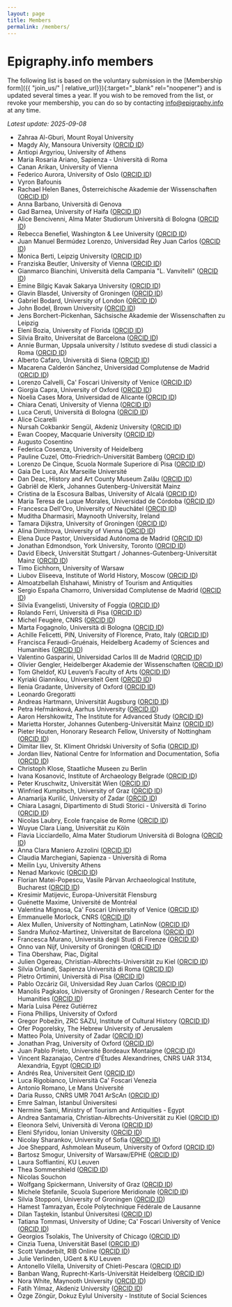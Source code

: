 ```yaml
---
layout: page
title: Members
permalink: /members/
---
```


# Epigraphy.info members

The following list is based on the voluntary submission in the [Membership form]({{ "join_us/" | relative_url}}){:target="_blank" rel="noopener"} and is updated several times a year. If you wish to be removed from the list, or revoke your membership, you can do so by contacting <a href = "mailto: info@epigraphy.info">info@epigraphy.info</a> at any time.

*Latest update: 2025-09-08*

* Zahraa Al-Gburi, Mount Royal University 
* Magdy Aly, Mansoura University (<a href="https://orcid.org/0000-0002-0937-6552" target="blank">ORCID ID</a>)
* Antiopi Argyriou, University of Athens
* Maria Rosaria Ariano, Sapienza - Università di Roma
* Canan Arikan, University of Vienna
* Federico Aurora, University of Oslo (<a href="https://orcid.org/0000-0002-5048-2322" target="blank">ORCID ID</a>)
* Vyron Bafounis
* Rachael Helen Banes, Österreichische Akademie der Wissenschaften (<a href="https://orcid.org/0000-0002-7771-3012" target="blank">ORCID ID</a>)
* Anna Barbano, Università di Genova
* Gad Barnea, University of Haifa (<a href="https://orcid.org/0000-0001-5144-5761" target="blank">ORCID ID</a>)
* Alice Bencivenni, Alma Mater Studiorum Università di Bologna (<a href="https://orcid.org/0000-0001-5778-8677" target="blank">ORCID ID</a>)
* Rebecca Benefiel, Washington & Lee University (<a href="https://orcid.org/0000-0002-3312-1517" target="blank">ORCID ID</a>)
* Juan Manuel Bermúdez Lorenzo, Universidad Rey Juan Carlos (<a href="https://orcid.org/0000-0002-7291-1079" target="blank">ORCID ID</a>)
* Monica Berti, Leipzig University (<a href="https://orcid.org/0000-0003-2779-4229" target="blank">ORCID ID</a>)
* Franziska Beutler, University of Vienna (<a href="https://orcid.org/0009-0006-8853-9896" target="blank">ORCID ID</a>)
* Gianmarco Bianchini, Università della Campania "L. Vanvitelli" (<a href="https://orcid.org/0000-0002-2190-6819" target="blank">ORCID ID</a>)
* Emine Bilgiç Kavak Sakarya University (<a href="https://orcid.org/0000-0002-7736-4019" target="blank">ORCID ID</a>)
* Glavin Blasdel, University of Groningen (<a href="https://orcid.org/0009-0000-4780-5795" target="blank">ORCID ID</a>)
* Gabriel Bodard, University of London (<a href="http://orcid.org/0000-0002-8566-6666" target="blank">ORCID ID</a>)
* John Bodel, Brown University (<a href="https://orcid.org/0000000318206368" target="blank">ORCID ID</a>)
* Jens Borchert-Pickenhan, Sächsische Akademie der Wissenschaften zu Leipzig
* Eleni Bozia, University of Florida (<a href="https://orcid.org/0000-0002-6210-461X" target="blank">ORCID ID</a>)
* Silvia Braito, Universitat de Barcelona (<a href="https://orcid.org/0000-0002-9311-2719" target="blank">ORCID ID</a>)
* Annie Burman, Uppsala university / Istituto svedese di studi classici a Roma (<a href="https://orcid.org/0000-0003-2876-729X" target="blank">ORCID ID</a>)
* Alberto Cafaro, Università di Siena (<a href="https://orcid.org/0000-0003-2517-3146" target="blank">ORCID ID</a>)
* Macarena Calderón Sánchez, Universidad Complutense de Madrid (<a href="https://orcid.org/0000-0003-0764-3378" target="blank">ORCID ID</a>)
* Lorenzo Calvelli, Ca' Foscari University of Venice (<a href="https://orcid.org/0000-0002-0920-9156" target="blank">ORCID ID</a>)
* Giorgia Capra, University of Oxford (<a href="https://orcid.org/0000-0003-1030-5679" target="blank">ORCID ID</a>)
* Noelia Cases Mora, Universidad de Alicante (<a href="https://orcid.org/0000-0001-7991-083X" target="blank">ORCID ID</a>)
* Chiara Cenati, University of Vienna (<a href="https://orcid.org/0000-0003-4962-9611" target="blank">ORCID ID</a>)
* Luca Ceruti, Università di Bologna (<a href="https://orcid.org/0009-0002-5234-8992" target="blank">ORCID ID</a>)
* Alice Cicarelli
* Nursah Cokbankir Sengül, Akdeniz University (<a href="https://orcid.org/0000-0002-5451-6198" target="blank">ORCID ID</a>)
* Ewan Coopey, Macquarie University (<a href="https://orcid.org/0000-0001-8633-6418" target="blank">ORCID ID</a>)
* Augusto Cosentino
* Federica Cosenza, University of Heidelberg
* Pauline Cuzel, Otto-Friedrich-Universität Bamberg (<a href="https://orcid.org/0000-0003-4945-4698" target="blank">ORCID ID</a>)
* Lorenzo De Cinque, Scuola Normale Superiore di Pisa (<a href="https://orcid.org/0009-0007-9631-5769" target="blank">ORCID ID</a>)
* Gaia De Luca, Aix Marseille Université
* Dan Deac, History and Art County Museum Zalău (<a href="https://orcid.org/0000-0003-4711-8623" target="blank">ORCID ID</a>)
* Gabriël de Klerk, Johannes Gutenberg-Universität Mainz
* Cristina de la Escosura Balbas, University of Alcalá (<a href="https://orcid.org/0000-0003-1769-657X" target="blank">ORCID ID</a>)
* Maria Teresa de Luque Morales, Universidad de Córdoba (<a href="https://orcid.org/0000-0002-6942-945X" target="blank">ORCID ID</a>)
* Francesca Dell'Oro, University of Neuchâtel (<a href="https://orcid.org/0000-0002-8343-356X" target="blank">ORCID ID</a>)
* Muditha Dharmasiri, Maynooth University, Ireland
* Tamara Dijkstra, University of Groningen (<a href="https://orcid.org/0000-0001-5988-8751" target="blank">ORCID ID</a>)
* Alina Dimitrova, University of Vienna (<a href="https://orcid.org/0000-0002-8563-6483" target="blank">ORCID ID</a>)
* Elena Duce Pastor, Universidad Autónoma de Madrid (<a href="https://orcid.org/0000-0003-0604-2300" target="blank">ORCID ID</a>)
* Jonathan Edmondson, York University, Toronto (<a href="https://orcid.org/0000-0003-1301-173X" target="blank">ORCID ID</a>)
* David Eibeck, Universität Stuttgart / Johannes-Gutenberg-Universität Mainz (<a href="https://orcid.org/0009-0008-1641-6568" target="blank">ORCID ID</a>)
* Timo Eichhorn, University of Warsaw
* Liubov Eliseeva, Institute of World History, Moscow (<a href="https://orcid.org/0000-0001-5448-6788" target="blank">ORCID ID</a>)
* Almoatzbellah Elshahawi, Ministry of Tourism and Antiquities
* Sergio España Chamorro, Universidad Complutense de Madrid (<a href="https://orcid.org/0000-0001-6962-5859" target="blank">ORCID ID</a>)
* Silvia Evangelisti, University of Foggia (<a href="https://orcid.org/0000-0002-7186-9518" target="blank">ORCID ID</a>)
* Rolando Ferri, Università di Pisa (<a href="http://orcid.org/0000-0002-5241-8332" target="blank">ORCID ID</a>)
* Michel Feugère, CNRS (<a href="https://orcid.org/0000-0002-4073-4231" target="blank">ORCID ID</a>)
* Marta Fogagnolo, Università di Bologna (<a href="https://orcid.org/0000-0001-5187-5163" target="blank">ORCID ID</a>)
* Achille Felicetti, PIN, University of Florence, Prato, Italy (<a href="https://orcid.org/0000-0003-4733-3171" target="blank">ORCID ID</a>)
* Francisca Feraudi-Gruénais, Heidelberg Academy of Sciences and Humanities (<a href="https://orcid.org/0000-0002-6230-4750" target="blank">ORCID ID</a>)
* Valentino Gasparini, Universidad Carlos III de Madrid (<a href="https://orcid.org/0000-0002-3345-0062" target="blank">ORCID ID</a>)
* Olivier Gengler, Heidelberger Akademie der Wissenschaften (<a href="https://orcid.org/0000-0003-4118-0901" target="blank">ORCID ID</a>)
* Tom Gheldof, KU Leuven’s Faculty of Arts (<a href="https://orcid.org/0000-0001-5223-6275" target="blank">ORCID ID</a>)
* Kyriaki Giannikou, Universiteit Gent (<a href="https://orcid.org/0000-0002-5865-0810" target="blank">ORCID ID</a>)
* Ilenia Gradante, University of Oxford (<a href="https://orcid.org/0000-0002-7176-2833" target="blank">ORCID ID</a>)
* Leonardo Gregoratti
* Andreas Hartmann, Universität Augsburg (<a href="https://orcid.org/0000-0001-5465-5553" target="blank">ORCID ID</a>)
* Petra Heřmánková, Aarhus University (<a href="https://orcid.org/0000-0002-6349-0540" target="blank">ORCID ID</a>)
* Aaron Hershkowitz, The Institute for Advanced Study (<a href="https://orcid.org/0000-0002-9456-8574" target="blank">ORCID ID</a>)
* Marietta Horster, Johannes Gutenberg-Universität Mainz (<a href="https://orcid.org/0000-0003-1434-224X" target="blank">ORCID ID<a>)
* Pieter Houten, Honorary Research Fellow, University of Nottingham (<a href="https://orcid.org/0000-0002-7872-782X" target="blank">ORCID ID</a>)
* Dimitar Iliev, St. Kliment Ohridski University of Sofia (<a href="https://orcid.org/0000-0002-5231-818X" target="blank">ORCID ID</a>)
* Jordan Iliev, National Centre for Information and Documentation, Sofia (<a href="https://orcid.org/0000-0002-0218-8540" target="blank">ORCID ID</a>)
* Christoph Klose, Staatliche Museen zu Berlin 
* Ivana Kosanović, Institute of Archaeology Belgrade (<a href="https://orcid.org/0000-0002-5983-9922" target="blank">ORCID ID</a>)
* Peter Kruschwitz, Universität Wien (<a href="https://orcid.org/0000-0002-8427-1056" target="blank">ORCID ID</a>)
* Winfried Kumpitsch, University of Graz (<a href="https://orcid.org/0009-0007-8707-0106" target="blank">ORCID ID</a>)
* Anamarija Kurilić, University of Zadar (<a href="https://orcid.org/0000-0001-7178-4584" target="blank">ORCID ID</a>)
* Chiara Lasagni, Dipartimento di Studi Storici - Università di Torino (<a href="https://orcid.org/0000-0003-3569-2417" target="blank">ORCID ID</a>)
* Nicolas Laubry, Ecole française de Rome (<a href="https://orcid.org/0000-0002-7155-9261" target="blank">ORCID ID</a>)
* Wuyue Clara Liang, Universität zu Köln
* Flavia Licciardello, Alma Mater Studiorum Università di Bologna (<a href="https://orcid.org/0000-0002-9133-9282" target="blank">ORCID ID</a>)
* Anna Clara Maniero Azzolini (<a href="https://orcid.org/0009-0002-0425-2339" target="blank">ORCID ID</a>)
* Claudia Marchegiani, Sapienza - Università di Roma
* Meilin Lyu, University Athens
* Nenad Markovic (<a href="https://orcid.org/0000-0002-0505-2593" target="blank">ORCID ID</a>)
* Florian Matei-Popescu, Vasile Pârvan Archaeological Institute, Bucharest (<a href="https://orcid.org/0000-0001-5360-042X" target="blank">ORCID ID</a>)
* Kresimir Matijevic, Europa-Universität Flensburg
* Guénette Maxime, Université de Montréal
* Valentina Mignosa, Ca' Foscari University of Venice (<a href="https://orcid.org/0000-0002-7122-2511" target="blank">ORCID ID</a>)
* Emmanuelle Morlock, CNRS (<a href="https://orcid.org/0000-0002-1617-8554" target="blank">ORCID ID</a>)
* Alex Mullen, University of Nottingham, LatinNow (<a href="https://orcid.org/0000-0002-9110-4678" target="blank">ORCID ID</a>)
* Sandra Muñoz-Martínez, Universitat de Barcelona (<a href="https://orcid.org/0000-0002-0546-5224" target="blank">ORCID ID</a>)
* Francesca Murano, Università degli Studi di Firenze (<a href="https://orcid.org/0000-0001-6490-3266" target="blank">ORCID ID</a>)
* Onno van Nijf, University of Groningen (<a href="https://orcid.org/0000-0002-6189-842X" target="blank">ORCID ID</a>)
* Tina Obershaw, Piac, Digital
* Julien Ogereau, Christian-Albrechts-Universität zu Kiel (<a href="https://orcid.org/0000-0002-0092-5412" target="blank">ORCID ID</a>)
* Silvia Orlandi, Sapienza Università di Roma (<a href="https://orcid.org/0000-0003-1469-0666" target="blank">ORCID ID</a>)
* Pietro Ortimini, Università di Pisa (<a href="https://orcid.org/0000-0002-0479-8553" target="blank">ORCID ID</a>)
* Pablo Ozcáriz Gil, Universidad Rey Juan Carlos (<a href="https://orcid.org/0000-0002-3390-4386" target="blank">ORCID ID</a>)
* Manolis Pagkalos, University of Groningen / Research Center for the Humanities (<a href="https://orcid.org/0000-0002-3042-7932" target="blank">ORCID ID</a>)
* María Luisa Pérez Gutiérrez
* Fiona Phillips, University of Oxford
* Gregor Pobežin, ZRC SAZU, Institute of Cultural History (<a href="https://orcid.org/0000-0002-3418-9767" target="blank">ORCID ID</a>)
* Ofer Pogorelsky, The Hebrew University of Jerusalem
* Matteo Pola, University of Zadar (<a href="https://orcid.org/0000-0003-1265-8400" target="blank">ORCID ID</a>)
* Jonathan Prag, University of Oxford (<a href="https://orcid.org/0000-0003-3819-8537" target="blank">ORCID ID</a>)
* Juan Pablo Prieto, Université Bordeaux Montaigne (<a href="https://orcid.org/0000-0002-9955-7743" target="blank">ORCID ID</a>)
* Vincent Razanajao, Centre d'Études Alexandrines, CNRS UAR 3134, Alexandria, Egypt (<a href="https://orcid.org/0000-0002-6447-3427" target="blank">ORCID ID</a>)
* Andrés Rea, Universiteit Gent (<a href="https://orcid.org/0009-0003-1660-6453" target="blank">ORCID ID</a>)
* Luca Rigobianco, Università Ca' Foscari Venezia
* Antonio Romano, Le Mans Université
* Daria Russo, CNRS UMR 7041 ArScAn (<a href="https://orcid.org/0000-0001-8488-7558" target="blank">ORCID ID</a>)
* Emre Salman, İstanbul Üniversitesi
* Nermine Sami, Ministry of Tourism and Antiquities - Egypt
* Andrea Santamaria, Christian-Albrechts-Universität zu Kiel (<a href="https://orcid.org/0000-0002-3049-9426" target="blank">ORCID ID</a>)
* Eleonora Selvi, Università di Verona (<a href="https://orcid.org/0000-0001-7515-4598" target="blank">ORCID ID</a>)
* Eleni Sfyridou, Ionian University (<a href="https://orcid.org/0000-0002-0940-3186" target="blank">ORCID ID</a>)
* Nicolay Sharankov, University of Sofia (<a href="https://orcid.org/0000-0003-3085-2813" target="blank">ORCID ID</a>)
* Joe Sheppard, Ashmolean Museum, University of Oxford (<a href="https://orcid.org/0009-0005-6250-3740" target="blank">ORCID ID</a>)
* Bartosz Smogur, University of Warsaw/EPHE (<a href="https://orcid.org/0000-0002-8380-6696" target="blank">ORCID ID</a>)
* Laura Soffiantini, KU Leuven
* Thea Sommershield (<a href="https://orcid.org/0000-0002-6965-8105" target="blank">ORCID ID</a>)
* Nicolas Souchon
* Wolfgang Spickermann, University of Graz (<a href="https://orcid.org/0000-0002-0467-3910" target="blank">ORCID ID</a>)
* Michele Stefanile, Scuola Superiore Meridionale (<a href="https://orcid.org/0000-0002-7404-5629" target="blank">ORCID ID</a>)
* Silvia Stopponi, University of Groningen (<a href="https://orcid.org/0000-0002-3041-3477" target="blank">ORCID ID</a>)
* Hamest Tamrazyan, École Polytechnique Fédérale de Lausanne
* Dilan Taştekin, İstanbul Üniversitesi (<a href="https://orcid.org/0000-0002-1033-9564" target="blank">ORCID ID</a>)
* Tatiana Tommasi, University of Udine; Ca' Foscari University of Venice (<a href="https://orcid.org/0009-0000-2815-0113" target="blank">ORCID ID</a>)
* Georgios Tsolakis, The University of Chicago (<a href="https://orcid.org/0000-0001-9555-4038" target="blank">ORCID ID</a>)
* Cinzia Tuena, Universität Basel (<a href="https://orcid.org/0009-0009-7338-4977" target="blank">ORCID ID</a>)
* Scott Vanderbilt, RIB Online (<a href="https://orcid.org/0000-0002-2612-2677" target="blank">ORCID ID</a>)
* Julie Verlinden, UGent & KU Leuven
* Antonello Vilella, University of Chieti-Pescara (<a href="https://orcid.org/0000-0001-5522-8000" target="blank">ORCID ID</a>)
* Banban Wang, Ruprecht-Karls-Universität Heidelberg (<a href="https://orcid.org/0000-0002-0336-3080" target="blank">ORCID ID</a>)
* Nora White, Maynooth University (<a href="https://orcid.org/0000-0001-7957-651X" target="blank">ORCID ID</a>)
* Fatih Yılmaz, Akdeniz University (<a href="https://orcid.org/0000-0002-5820-3754" target="blank">ORCID ID</a>)
* Özge Zöngür, Dokuz Eylul University - Institute of Social Sciences